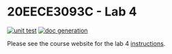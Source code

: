 # 20EECE3093C - Lab 4

[![unit test](https://github.com/20EECE3093C-24SS/lab-4-tybrun/actions/workflows/ci-pytest.yaml/badge.svg?event=push)](https://github.com/20EECE3093C-24SS/lab-4-tybrun/actions/workflows/ci-pytest.yaml)
[![doc generation](https://github.com/20EECE3093C-24SS/lab-4-tybrun/actions/workflows/ci-sphinx.yaml/badge.svg?event=push)](https://github.com/20EECE3093C-24SS/lab-4-tybrunn/actions/workflows/ci-sphinx.yaml)


Please see the course website for the lab 4 [instructions](https://20eece3093c-24ss.github.io/graded_artifacts/lab_assignments/lab_4.html).
